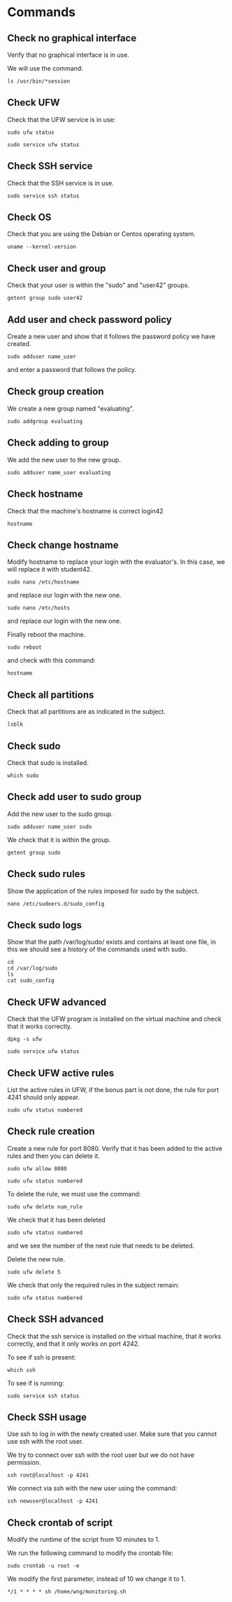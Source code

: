 # Commands

## Check no graphical interface

Verify that no graphical interface is in use.

We will use the command:

```
ls /usr/bin/*session
```

## Check UFW

Check that the UFW service is in use:

```
sudo ufw status
```

```
sudo service ufw status
```

## Check SSH service

Check that the SSH service is in use.

```
sudo service ssh status
```

## Check OS

Check that you are using the Debian or Centos operating system.

```
uname --kernel-version
```

## Check user and group

Check that your user is within the "sudo" and "user42" groups.

```
getent group sudo user42
```

## Add user and check password policy

Create a new user and show that it follows the password policy we have created.

```
sudo adduser name_user
```

and enter a password that follows the policy.

## Check group creation

We create a new group named "evaluating".

```
sudo addgroup evaluating
```

## Check adding to group

We add the new user to the new group.

```
sudo adduser name_user evaluating
```

## Check hostname

Check that the machine's hostname is correct login42

```
hostname
```

## Check change hostname

Modify hostname to replace your login with the evaluator's. In this case, we will replace it with student42.

```
sudo nano /etc/hostname
```

and replace our login with the new one.

```
sudo nano /etc/hosts
```

and replace our login with the new one.

Finally reboot the machine.

```
sudo reboot
```

and check with this command:

```
hostname
```

## Check all partitions

Check that all partitions are as indicated in the subject.

```
lsblk
```

## Check sudo

Check that sudo is installed.

```
which sudo
```

## Check add user to sudo group

Add the new user to the sudo group.

```
sudo adduser name_user sudo
```

We check that it is within the group.

```
getent group sudo
```

## Check sudo rules

Show the application of the rules imposed for sudo by the subject.

```
nano /etc/sudoers.d/sudo_config
```

## Check sudo logs

Show that the path /var/log/sudo/ exists and contains at least one file, in this we should see a history of the commands used with sudo.

```
cd
cd /var/log/sudo
ls
cat sudo_config
```

## Check UFW advanced

Check that the UFW program is installed on the virtual machine and check that it works correctly.

```
dpkg -s ufw
```

```
sudo service ufw status
```

## Check UFW active rules

List the active rules in UFW, if the bonus part is not done, the rule for port 4241 should only appear.

```
sudo ufw status numbered
```

## Check rule creation

Create a new rule for port 8080. Verify that it has been added to the active rules and then you can delete it.

```
sudo ufw allow 8080
```

```
sudo ufw status numbered
```

To delete the rule, we must use the command:

```
sudo ufw delete num_rule
```

We check that it has been deleted

```
sudo ufw status numbered
```

and we see the number of the next rule that needs to be deleted.


Delete the new rule.

```
sudo ufw delete 5
```

We check that only the required rules in the subject remain:

```
sudo ufw status numbered
```

## Check SSH advanced

Check that the ssh service is installed on the virtual machine, that it works correctly, and that it only works on port 4242.

To see if ssh is present:

```
which ssh
```

To see if is running:

```
sudo service ssh status
```

## Check SSH usage

Use ssh to log in with the newly created user. Make sure that you cannot use ssh with the root user.

We try to connect over ssh with the root user but we do not have permission.

```
ssh root@localhost -p 4241
```

We connect via ssh with the new user using the command:

```
ssh newuser@localhost -p 4241
```

## Check crontab of script

Modify the runtime of the script from 10 minutes to 1.

We run the following command to modify the crontab file:

```
sudo crontab -u root -e
```

We modify the first parameter, instead of 10 we change it to 1.

```
*/1 * * * * sh /home/wng/monitoring.sh
```
